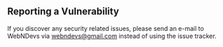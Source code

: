 ## Reporting a Vulnerability

 If you discover any security related issues, please send an e-mail to WebNDevs via webndevs@gmail.com instead of using the issue tracker.
